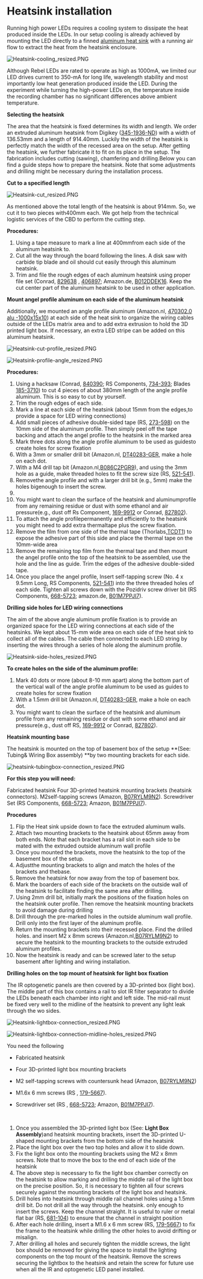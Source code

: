 # Heatsink installation



Running high power LEDs requires a cooling system to dissipate the heat produced inside the LEDs. In our setup cooling is already achieved by mounting the LED directly to a finned [aluminum heat sink](https://www.digikey.be/en/products/detail/wakefield-vette/125404/9957688) with a running air flow to extract the heat from the heatsink enclosure.



![Heatsink-cooling_resized.PNG](assets/Images/Heatsink-cooling_resized.PNG)

Although Rebel LEDs are rated to operate as high as 1000mA, we limited our LED drives current to 350-mA for long life, wavelength stability and most importantly low heat generation produced inside the LED. During the experiment while turning the high-power LEDs on, the temperature inside the recording chamber has no significant differences above ambient temperature.



**Selecting the heatsink**

The area that the heatsink is fixed determines its width and length. We order an extruded aluminum heatsink from Digikey ([345-1936-ND](https://www.digikey.be/product-detail/en/wakefield-vette/125404/345-1936-ND/9957688)) with a width of 136.53mm and a length of 914.40mm. Luckily the width of the heatsink is perfectly match the width of the recessed area on the setup. After getting the heatsink, we further fabricate it to fit on its place in the setup. The fabrication includes cutting (sawing), chamfering and drilling.Below you can find a guide steps how to prepare the heatsink. Note that some adjustments and drilling might be necessary during the installation process.

 

**Cut to a specified length**

![Heatsink-cut_resized.PNG](assets/Images/Heatsink-cut_resized.PNG)

As mentioned above the total length of the heatsink is about 914mm. So, we cut it to two pieces with400mm each. We got help from the technical logistic services of the CBD to perform the cutting step. 



**Procedures:**

1. Using a tape measure to mark a line at 400mmfrom each side of the aluminum heatsink to. 
2. Cut all the way through the board following the lines. A disk saw with carbide tip blade and oil should cut easily through this aluminum heatsink. 
3. Trim and file the rough edges of each aluminum heatsink using proper file set (Conrad, [829638](https://www.conrad.be/nl/p/c-k-t0124p-naaldvijlenset-6-delig-140-mm-1-stuk-s-829638.html?searchType=SearchRedirect) , [406897](https://www.conrad.be/nl/p/bernstein-5-240-set-sleutelvijlen-met-houten-heft-in-etui-6-dlg-100-mm-1-stuk-s-406897.html?searchType=SearchRedirect); Amazon.de, [B012DDEK16](https://www.amazon.de/Draper-68904-68904-Redline-Feilen-Set-16-teilig/dp/B012DDEK16). Keep the cut center part of the aluminum heatsink to be used in other application. 

**Mount angel profile aluminum on each side of the aluminum heatsink**

Additionally, we mounted an angle profile aluminum (Amazon.nl, ‎[470302.0  alu -1000x15x10](https://www.amazon.nl/-/en/gp/product/B00ZXPLX3K/))  at each side of the heat sink to organize the wiring cables outside of the LEDs matrix area and to add extra extrusion to hold the 3D printed light box. If necessary, an extra LED stripe can be added on this aluminum heatsink.

![Heatsink-cut-profile_resized.PNG](assets/Images/Heatsink-cut-profile_resized.PNG)





![Heatsink-profile-angle_resized.PNG](assets/Images/Heatsink-profile-angle_resized.PNG)

**Procedures:**

1. Using a hacksaw (Conrad, [840390](https://www.conrad.be/nl/search.html?search=840390); RS Components, [734-393](https://nl.rs-online.com/web/p/hand-saws/0734393); Blades [185-3710](https://nl.rs-online.com/web/p/hand-saw-blades/1853710)) to cut 4 pieces of about 380mm length of the angle profile aluminum. This is so easy to cut by yourself. 
2. Trim the rough edges of each side.
3. Mark a line at each side of the heatsink (about 15mm from the edges,to provide a space for LED wiring connections) 
4. Add small pieces of adhesive double-sided tape (RS, [273-598](https://benl.rs-online.com/web/p/double-sided-tapes/0273598)) on the 10mm side of the aluminum profile.  Then simply peel off the tape backing and attach the angel profile to the heatsink in the marked area
5. Mark three dots along the angle profile aluminum to be used as guidesto create holes for screw fixation
6. With a 3mm or smaller drill bit (Amazon.nl,  [DT40283-GER](https://www.amazon.nl/-/en/dp/B08F7L4RWB), make a hole on each dot. 
7. With a M4 drill tap bit (Amazon.nl,[B086C2PGR9](https://www.amazon.nl/dp/B086C2PGR9/)), and using the 3mm hole as a guide, make threaded holes to fit the screw size (RS, [521-541](https://benl.rs-online.com/web/p/self-tapping-screws/0521541/)).
8. Removethe angle profile and with a larger drill bit (e.g., 5mm) make the holes bigenough to insert the screw.
9. ​
10. You might want to clean the surface of the heatsink and aluminumprofile from any remaining residue or dust with some ethanol and air pressure(e.g., dust off  Rs Component, [169-9912](https://benl.rs-online.com/web/p/air-dusters/1699912/) or Conrad, [827802](https://www.conrad.be/nl/search.html?search=827802)).
11. To attach the angle profilepermanently and efficiently to the heatsink you might need to add extra thermaltape plus the screw fixation.
12. Remove the film from one side of the thermal tape (Thorlabs,[TCDT1](https://www.thorlabs.de/thorproduct.cfm?partnumber=TCDT1)) to expose the adhesive part of this side and place the thermal tape on the 10mm-wide area 
13. Remove the remaining top film from the thermal tape and then mount the angel profile onto the top of the heatsink to be assembled, use the hole and the line as guide. Trim the edges of the adhesive double-sided tape. 
14. Once you place the angel profile, Insert self-tapping screw (No. 4 x 9.5mm Long, RS Components, [521-541](https://benl.rs-online.com/web/p/self-tapping-screws/0521541/)) into the three threaded holes of each side. Tighten all screws down with the Pozidriv screw driver bit (RS Components, [668-5723](https://benl.rs-online.com/web/p/screwdriver-bit-sets/6685727); amazon.de, [B01M7PPJI7](https://www.amazon.co.uk/Precision-Screwdriver-Magnetic-Macbook-Electronics/dp/B01M7PPJI7)).



**Drilling side holes  for LED wiring connections**

The aim of the above angle aluminum profile  fixation is to provide an organized space for the LED wiring connections at each side of the heatsinks. We kept about 15-mm wide area on each side of the heat sink to collect all of the cables. The cable then connected to each LED string by inserting the wires through a series of hole along the aluminum profile.



![Heatsink-side-holes_resized.PNG](assets/Images/Heatsink-side-holes_resized.PNG)

**To create holes on the side of the aluminum profile:**

1. Mark 40 dots or more (about 8-10 mm apart) along the bottom part of the vertical wall of the angle profile aluminum to be used as guides to create holes for screw fixation
2. With a 1.5mm drill bit (Amazon.nl,  [DT40283-GER](https://www.amazon.nl/-/en/dp/B08F7L4RWB), make a hole on each dot. 
3. You might want to clean the surface of the heatsink and aluminum profile from any remaining residue or dust with some ethanol and air pressure(e.g., dust off  RS, [169-9912](https://benl.rs-online.com/web/p/air-dusters/1699912/) or Conrad, [827802](https://www.conrad.be/nl/search.html?search=827802)).

 **Heatsink mounting base**

The heatsink is mounted on the top of basement box of the setup **(See: Tubing& Wiring Box assembly) **by two mounting brackets for each side.

![heatsink-tubingbox-connection_resized.PNG](assets/Images/heatsink-tubingbox-connection_resized.PNG)



**For this step you will need:**

Fabricated heatsink
Four 3D-printed heatsink mounting brackets (heatsink connectors).
M2self-tapping screws (Amazon, [B07RYLM9N2](https://www.amazon.nl/-/en/dp/B07RYLM9N2)).
Screwdriver Set (RS Components, [668-5723](https://benl.rs-online.com/web/p/screwdriver-bit-sets/6685727); Amazon, [B01M7PPJI7](https://www.amazon.co.uk/Precision-Screwdriver-Magnetic-Macbook-Electronics/dp/B01M7PPJI7)).



**Procedures**

1. Flip the Heat sink upside down to face the extruded aluminum walls.
2. Attach two mounting brackets to the heatsink about 65mm away from both ends. Note that each bracket has a rail slot in each side to be mated with the extruded outside aluminum wall profile
3. Once you mounted the brackets, move the heatsink to the top of the basement box of the setup. 
4. Adjustthe mounting brackets to align and match the holes of the brackets and thebase.
5. Remove the heatsink for now away from the top of basement box.  
6. Mark the boarders of each side of the brackets on the outside wall of the heatsink to facilitate finding the same area after drilling.
7. Using 2mm drill bit, initially mark the positions of the fixation holes on the heatsink outer profile. Then remove the heatsink mounting brackets to avoid damage during drilling
8. Drill through the pre-marked holes in the outside aluminum wall profile. Drill only into the first layer of the aluminum profile. 
9. Return the mounting brackets into their recessed place. Find the drilled holes. and insert  M2 x 8mm screws (Amazon.nl,[B07RYLM9N2](https://www.amazon.nl/-/en/dp/B07RYLM9N2)) to secure the heatsink to the mounting brackets to the outside extruded aluminum profiles.
10. Now the heatsink is ready and can be screwed later to the setup basement after lighting and wiring installation.

**Drilling holes on the top mount of heatsink for light box fixation**

The IR optogenetic panels are then covered by a 3D-printed box (light box). The middle part of this box contains a rail to slot IR filter separator to divide the LEDs beneath each chamber into right and left side. The mid-rail must be fixed very well to the midline of the heatsink to prevent any light leak through the wo sides. 



![Heatsink-lightbox-connection_resized.PNG](assets/Images/Heatsink-lightbox-connection_resized.PNG)





![Heatsink-lightbox-connection-midline-holes_resized.PNG](assets/Images/Heatsink-lightbox-connection-midline-holes_resized.PNG)







You need the following

- Fabricated heatsink

- Four 3D-printed light box mounting brackets

- M2 self-tapping screws with countersunk head (Amazon, [B07RYLM9N2](https://www.amazon.nl/-/en/dp/B07RYLM9N2))

- M1.6x 6 mm screws (RS , [179-5667](https://benl.rs-online.com/web/p/machine-screws/1795667)).

- Screwdriver set (RS , [668-5723](https://benl.rs-online.com/web/p/screwdriver-bit-sets/6685727); Amazon, [B01M7PPJI7](https://www.amazon.co.uk/Precision-Screwdriver-Magnetic-Macbook-Electronics/dp/B01M7PPJI7)).

  ​       

1. Once you assembled the 3D-printed light box (See: **Light Box Assembly**)and heatsink mounting brackets, insert the 3D-printed U-shaped mounting brackets from the bottom side of the heatsink
2. Place the light box over the two top holes and allow it to slide down. 
3. Fix the light box onto the mounting brackets using the M2 x 8mm screws. Note that to move the box to the end of  each side of the heatsink 
4. The above step is necessary to fix the light box chamber correctly on the heatsink to allow marking and drilling the middle rail of the light box on the precise position. So, it is necessary to tighten all four screws securely against the mounting brackets of the light box and heatsink. 
5. Drill holes into heatsink through middle rail channel holes using a 1.5mm drill bit. Do not drill all the way through the heatsink. only enough to insert the screws. Keep the channel straight. It is useful to ruler or metal flat bar (RS, [681-104](https://benl.rs-online.com/web/p/metal-bars-metal-rods/0681104/)) to ensure that the channel in straight position
6. After each hole drilling, insert a M1.6 x 6 mm screw (RS, [179-5667](https://benl.rs-online.com/web/p/machine-screws/1795667)) to fix the frame to the heatsink while drilling the other holes to avoid drifting or misalign.
7. After drilling all holes and securely tighten the middle screws, the light box should be removed for giving the space to install the lighting components on the top mount of the heatsink. Remove the screws securing the lightbox to the heatsink and retain the screw for future use when all the IR and optogenetic LED panel installed. 

